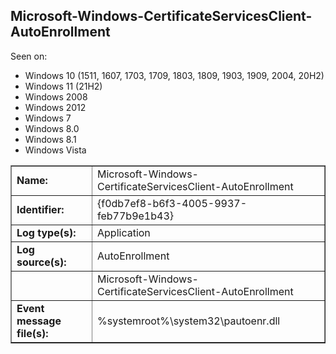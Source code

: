 ## Microsoft-Windows-CertificateServicesClient-AutoEnrollment

Seen on:
* Windows 10 (1511, 1607, 1703, 1709, 1803, 1809, 1903, 1909, 2004, 20H2)
* Windows 11 (21H2)
* Windows 2008
* Windows 2012
* Windows 7
* Windows 8.0
* Windows 8.1
* Windows Vista

<table border="1" class="docutils">
  <tbody>
    <tr>
      <td><b>Name:</b></td>
      <td>Microsoft-Windows-CertificateServicesClient-AutoEnrollment</td>
    </tr>
    <tr>
      <td><b>Identifier:</b></td>
      <td>{f0db7ef8-b6f3-4005-9937-feb77b9e1b43}</td>
    </tr>
    <tr>
      <td><b>Log type(s):</b></td>
      <td>Application</td>
    </tr>
    <tr>
      <td><b>Log source(s):</b></td>
      <td>AutoEnrollment</td>
    </tr>
    <tr>
      <td>&nbsp;</td>
      <td>Microsoft-Windows-CertificateServicesClient-AutoEnrollment</td>
    </tr>
    <tr>
      <td><b>Event message file(s):</b></td>
      <td>%systemroot%\system32\pautoenr.dll</td>
    </tr>
  </tbody>
</table>

&nbsp;

